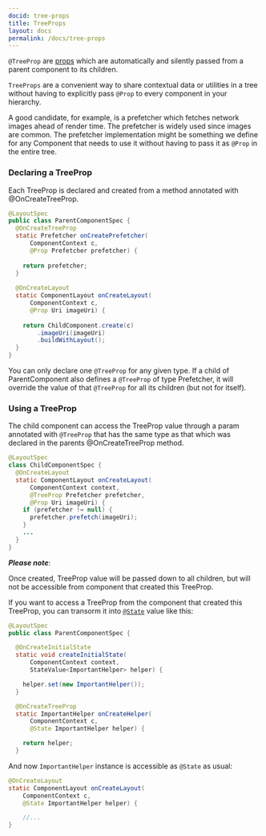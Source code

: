 ```yaml
---
docid: tree-props 
title: TreeProps
layout: docs
permalink: /docs/tree-props
---
```


`@TreeProp` are [props](/docs/props) which are automatically and silently passed from a parent component to its children.

`TreeProps` are a convenient way to share contextual data or utilities in a tree without having to explicitly pass `@Prop` to every component in your hierarchy. 

A good candidate, for example, is a prefetcher which fetches network images ahead of render time. The prefetcher is widely used since images are common. The prefetcher implementation might be something we define for any Component that needs to use it without having to pass it as `@Prop` in the entire tree.

### Declaring a TreeProp 

Each TreeProp is declared and created from a method annotated with @OnCreateTreeProp.

``` java
@LayoutSpec
public class ParentComponentSpec {
  @OnCreateTreeProp
  static Prefetcher onCreatePrefetcher(
      ComponentContext c,
      @Prop Prefetcher prefetcher) {
      
    return prefetcher;
  }
  
  @OnCreateLayout
  static ComponentLayout onCreateLayout(
      ComponentContext c,
      @Prop Uri imageUri) {
      
    return ChildComponent.create(c)
        .imageUri(imageUri)
        .buildWithLayout();
  }
}
```

You can only declare one `@TreeProp` for any given type. If a child of ParentComponent also defines a `@TreeProp` of type Prefetcher, it will override the value of that `@TreeProp` for all its children (but not for itself).

### Using a TreeProp #

The child component can access the TreeProp value through a param annotated with `@TreeProp` that has the same type as that which was declared in the parents @OnCreateTreeProp method.

``` java
@LayoutSpec
class ChildComponentSpec {
  @OnCreateLayout
  static ComponentLayout onCreateLayout(
      ComponentContext context,
      @TreeProp Prefetcher prefetcher,
      @Prop Uri imageUri) {
    if (prefetcher != null) {
      prefetcher.prefetch(imageUri);
    }
    ...
  }
}
```

**_Please note_**:

Once created, TreeProp value will be passed down to all children, but will not be accessible from component that created this TreeProp.

If you want to access a TreeProp from the component that created this TreeProp, you can transorm it into [`@State`](https://fblitho.com/docs/state) value like this:

```java
@LayoutSpec
public class ParentComponentSpec {

  @OnCreateInitialState
  static void createInitialState(
      ComponentContext context,
      StateValue<ImportantHelper> helper) {

    helper.set(new ImportantHelper());
  }

  @OnCreateTreeProp
  static ImportantHelper onCreateHelper(
      ComponentContext c,
      @State ImportantHelper helper) {

    return helper;
  }
```

And now `ImportantHelper` instance is accessible as `@State` as usual:

```java
@OnCreateLayout
static ComponentLayout onCreateLayout(
    ComponentContext c,
    @State ImportantHelper helper) {

	//...
}
```
